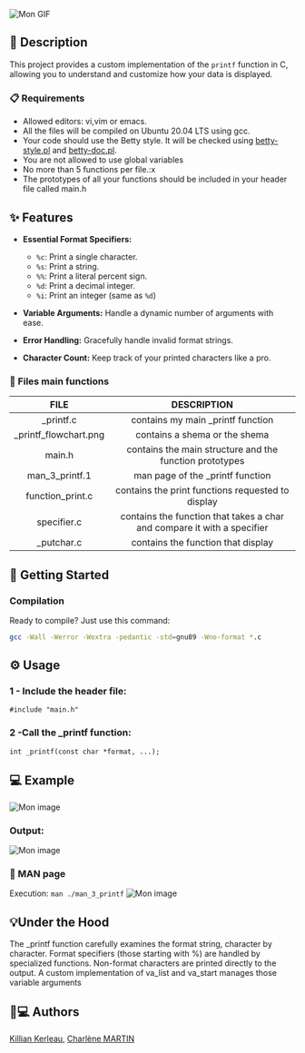 ![Mon GIF](https://imgur.com/A0esYPU.gif)
                                        
## 📄 Description

This project provides a custom implementation of the `printf` function in C, allowing you to understand and customize how your data is displayed.

### 📋 Requirements


* Allowed editors: vi,vim or emacs.
* All the files will be compiled on Ubuntu 20.04 LTS using gcc.
* Your code should use the Betty style. It will be checked using [betty-style.pl](https://github.com/hs-hq/Betty/blob/main/betty-style.pl) and [betty-doc.pl](https://github.com/hs-hq/Betty/blob/main/betty-doc.pl).
* You are not allowed to use global variables
* No more than 5 functions per file.:x
* The prototypes of all your functions should be included in your header file called main.h

## ✨ Features

* **Essential Format Specifiers:**
    * `%c`: Print a single character.
    * `%s`: Print a string.
    * `%%`: Print a literal percent sign.
    * `%d`: Print a decimal integer.
    * `%i`: Print an integer (same as `%d`)
    

* **Variable Arguments:** Handle a dynamic number of arguments with ease.
* **Error Handling:** Gracefully handle invalid format strings.
* **Character Count:** Keep track of your printed characters like a pro.
### 📂 Files main functions
| FILE	|DESCRIPTION|
|:---:|:---:|
|_printf.c	|contains my main _printf function|
|_printf_flowchart.png	|contains a shema or the shema|
|main.h	|contains the main structure and the function prototypes|
|man_3_printf.1	|man page of the _printf function
|function_print.c	|contains the print functions requested to display|
|specifier.c	|contains the function that takes a char and compare it with a specifier|
|_putchar.c|contains the function that display|

## 🚀 Getting Started


### Compilation

Ready to compile? Just use this command:

```bash
gcc -Wall -Werror -Wextra -pedantic -std=gnu89 -Wno-format *.c
```

## ⚙ Usage

### 1 - Include the header file:

```
#include "main.h"
```

### 2 -Call the _printf function:
```
int _printf(const char *format, ...);
```
## 💻 Example


![Mon image](https://imgur.com/g1bx61j.png)

### Output:

![Mon image](https://imgur.com/nYLd0H1.png)

### 📘 MAN page

Execution: `man ./man_3_printf`
![Mon image](https://imgur.com/V3Zqf5T.png)

## 💡Under the Hood

The _printf function carefully examines the format string, character by character.
Format specifiers (those starting with %) are handled by specialized functions.
Non-format characters are printed directly to the output.                                                                   A custom implementation of va_list and va_start manages those variable arguments

## 🧑💻 Authors
[Killian Kerleau](https://github.com/Kraoshin),
[Charlène MARTIN](https://github.com/Knarta)
